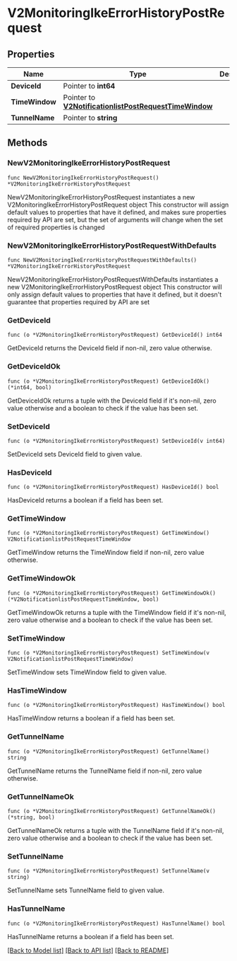 # V2MonitoringIkeErrorHistoryPostRequest

## Properties

Name | Type | Description | Notes
------------ | ------------- | ------------- | -------------
**DeviceId** | Pointer to **int64** |  | [optional] 
**TimeWindow** | Pointer to [**V2NotificationlistPostRequestTimeWindow**](V2NotificationlistPostRequestTimeWindow.md) |  | [optional] 
**TunnelName** | Pointer to **string** |  | [optional] 

## Methods

### NewV2MonitoringIkeErrorHistoryPostRequest

`func NewV2MonitoringIkeErrorHistoryPostRequest() *V2MonitoringIkeErrorHistoryPostRequest`

NewV2MonitoringIkeErrorHistoryPostRequest instantiates a new V2MonitoringIkeErrorHistoryPostRequest object
This constructor will assign default values to properties that have it defined,
and makes sure properties required by API are set, but the set of arguments
will change when the set of required properties is changed

### NewV2MonitoringIkeErrorHistoryPostRequestWithDefaults

`func NewV2MonitoringIkeErrorHistoryPostRequestWithDefaults() *V2MonitoringIkeErrorHistoryPostRequest`

NewV2MonitoringIkeErrorHistoryPostRequestWithDefaults instantiates a new V2MonitoringIkeErrorHistoryPostRequest object
This constructor will only assign default values to properties that have it defined,
but it doesn't guarantee that properties required by API are set

### GetDeviceId

`func (o *V2MonitoringIkeErrorHistoryPostRequest) GetDeviceId() int64`

GetDeviceId returns the DeviceId field if non-nil, zero value otherwise.

### GetDeviceIdOk

`func (o *V2MonitoringIkeErrorHistoryPostRequest) GetDeviceIdOk() (*int64, bool)`

GetDeviceIdOk returns a tuple with the DeviceId field if it's non-nil, zero value otherwise
and a boolean to check if the value has been set.

### SetDeviceId

`func (o *V2MonitoringIkeErrorHistoryPostRequest) SetDeviceId(v int64)`

SetDeviceId sets DeviceId field to given value.

### HasDeviceId

`func (o *V2MonitoringIkeErrorHistoryPostRequest) HasDeviceId() bool`

HasDeviceId returns a boolean if a field has been set.

### GetTimeWindow

`func (o *V2MonitoringIkeErrorHistoryPostRequest) GetTimeWindow() V2NotificationlistPostRequestTimeWindow`

GetTimeWindow returns the TimeWindow field if non-nil, zero value otherwise.

### GetTimeWindowOk

`func (o *V2MonitoringIkeErrorHistoryPostRequest) GetTimeWindowOk() (*V2NotificationlistPostRequestTimeWindow, bool)`

GetTimeWindowOk returns a tuple with the TimeWindow field if it's non-nil, zero value otherwise
and a boolean to check if the value has been set.

### SetTimeWindow

`func (o *V2MonitoringIkeErrorHistoryPostRequest) SetTimeWindow(v V2NotificationlistPostRequestTimeWindow)`

SetTimeWindow sets TimeWindow field to given value.

### HasTimeWindow

`func (o *V2MonitoringIkeErrorHistoryPostRequest) HasTimeWindow() bool`

HasTimeWindow returns a boolean if a field has been set.

### GetTunnelName

`func (o *V2MonitoringIkeErrorHistoryPostRequest) GetTunnelName() string`

GetTunnelName returns the TunnelName field if non-nil, zero value otherwise.

### GetTunnelNameOk

`func (o *V2MonitoringIkeErrorHistoryPostRequest) GetTunnelNameOk() (*string, bool)`

GetTunnelNameOk returns a tuple with the TunnelName field if it's non-nil, zero value otherwise
and a boolean to check if the value has been set.

### SetTunnelName

`func (o *V2MonitoringIkeErrorHistoryPostRequest) SetTunnelName(v string)`

SetTunnelName sets TunnelName field to given value.

### HasTunnelName

`func (o *V2MonitoringIkeErrorHistoryPostRequest) HasTunnelName() bool`

HasTunnelName returns a boolean if a field has been set.


[[Back to Model list]](../README.md#documentation-for-models) [[Back to API list]](../README.md#documentation-for-api-endpoints) [[Back to README]](../README.md)


